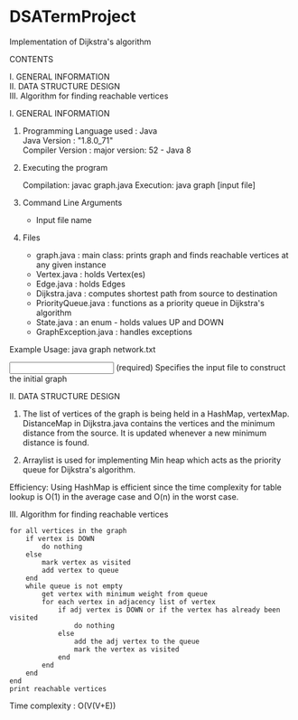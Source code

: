 # DSATermProject

Implementation of Dijkstra's algorithm

CONTENTS

I.   GENERAL INFORMATION<br>
II.  DATA STRUCTURE DESIGN<br>
III. Algorithm for finding reachable vertices


I. GENERAL INFORMATION

1.  Programming Language used	: Java<br>
    Java Version		: "1.8.0_71"<br>
    Compiler Version		: major version: 52 - Java 8

2.  Executing the program
	
    Compilation: 	javac graph.java 
    Execution: 		java graph [input file]

3.  Command Line Arguments
	- Input file name
		
4.  Files
	- graph.java : 			main class: prints graph and finds reachable vertices at any given instance
	- Vertex.java :			holds Vertex(es)
	- Edge.java :			holds Edges
	- Dijkstra.java : 		computes shortest path from source to destination
	- PriorityQueue.java :  	functions as a priority queue in Dijkstra's algorithm
	- State.java : 			an enum - holds values UP and DOWN
	- GraphException.java : 	handles exceptions

Example Usage: java graph network.txt
	
<input file>
	(required) Specifies the input file to construct the initial graph	

II. DATA STRUCTURE DESIGN	


1. The list of vertices of the graph is being held in a HashMap, vertexMap. DistanceMap in Dijkstra.java contains the vertices and the minimum distance from the source. It is updated whenever a new minimum distance is found.

2.  Arraylist is used for implementing Min heap which acts as the priority queue for Dijkstra's algorithm.

Efficiency: Using HashMap is efficient since the time complexity for table lookup is O(1) in the average case and O(n) in the worst case.

III. Algorithm for finding reachable vertices


```
for all vertices in the graph				
	if vertex is DOWN
		do nothing
	else
		mark vertex as visited
		add vertex to queue
	end
	while queue is not empty
		get vertex with minimum weight from queue
		for each vertex in adjacency list of vertex 
			if adj vertex is DOWN or if the vertex has already been visited
				do nothing
			else
				add the adj vertex to the queue
				mark the vertex as visited
			end
		end
	end
end
print reachable vertices
```

Time complexity : O(V(V+E))

